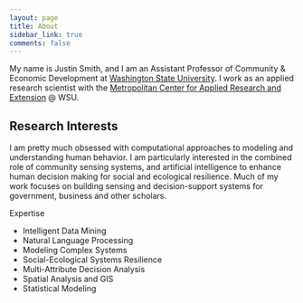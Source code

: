 ```yaml
---
layout: page
title: About
sidebar_link: true
comments: false
---
```


My name is Justin Smith, and I am an Assistant Professor of Community & Economic Development at [Washington State University](http://wsu.edu/). I work as an applied research scientist with the [Metropolitan Center for Applied Research and Extension](https://metrocenter.wsu.edu/) @ WSU. 

## Research Interests

I am pretty much obsessed with computational approaches to modeling and understanding human behavior. I am particularly interested in the combined role of community sensing systems, and artificial intelligence to enhance human decision making for social and ecological resilience. Much of my work focuses on building sensing and decision-support systems for government, business and other scholars.

Expertise

- Intelligent Data Mining
- Natural Language Processing
- Modeling Complex Systems
- Social-Ecological Systems Resilience
- Multi-Attribute Decision Analysis
- Spatial Analysis and GIS
- Statistical Modeling


